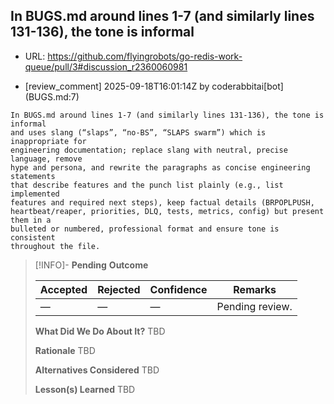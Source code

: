 ## In BUGS.md around lines 1-7 (and similarly lines 131-136), the tone is informal

- URL: https://github.com/flyingrobots/go-redis-work-queue/pull/3#discussion_r2360060981

- [review_comment] 2025-09-18T16:01:14Z by coderabbitai[bot] (BUGS.md:7)

```text
In BUGS.md around lines 1-7 (and similarly lines 131-136), the tone is informal
and uses slang (“slaps”, “no‑BS”, “SLAPS swarm”) which is inappropriate for
engineering documentation; replace slang with neutral, precise language, remove
hype and persona, and rewrite the paragraphs as concise engineering statements
that describe features and the punch list plainly (e.g., list implemented
features and required next steps), keep factual details (BRPOPLPUSH,
heartbeat/reaper, priorities, DLQ, tests, metrics, config) but present them in a
bulleted or numbered, professional format and ensure tone is consistent
throughout the file.
```

> [!INFO]- **Pending**
> **Outcome**
> 
> | Accepted | Rejected | Confidence | Remarks |
> |----------|----------|------------|---------|
> | — | — | — | Pending review. |
>
> **What Did We Do About It?**
> TBD
>
> **Rationale**
> TBD
>
> **Alternatives Considered**
> TBD
>
> **Lesson(s) Learned**
> TBD

